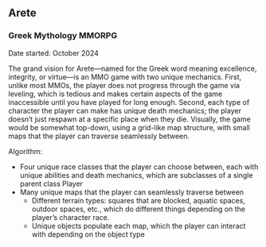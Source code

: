 ## Arete
### Greek Mythology MMORPG

Date started: October 2024

The grand vision for Arete—named for the Greek word meaning excellence, integrity, or virtue—is an MMO game with two unique mechanics. First, unlike most MMOs, the player does not progress through the game via leveling, which is tedious and makes certain aspects of the game inaccessible until you have played for long enough. Second, each type of character the player can make has unique death mechanics; the player doesn’t just respawn at a specific place when they die. Visually, the game would be somewhat top-down, using a grid-like map structure, with small maps that the player can traverse seamlessly between.

Algorithm:
* Four unique race classes that the player can choose between, each with unique abilities and death mechanics, which are subclasses of a single parent class Player
* Many unique maps that the player can seamlessly traverse between
    * Different terrain types: squares that are blocked, aquatic spaces, outdoor spaces, etc., which do different things depending on the player’s character race.
    * Unique objects populate each map, which the player can interact with depending on the object type
